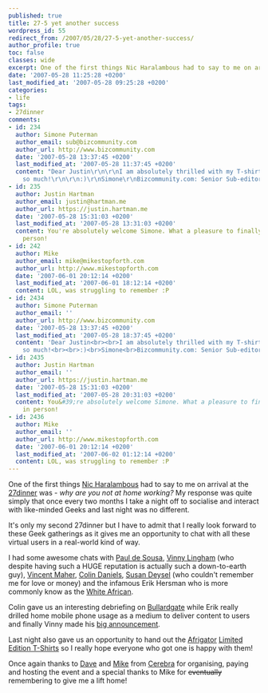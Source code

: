 ```yaml
---
published: true
title: 27-5 yet another success
wordpress_id: 55
redirect_from: /2007/05/28/27-5-yet-another-success/
author_profile: true
toc: false
classes: wide
excerpt: One of the first things Nic Haralambous had to say to me on arrival at the 27dinner was - <em>why are you not at home working?</em> My response was quite simply that once every two months I take a night off to socialise and interact with like-minded Geeks and last night was no different.
date: '2007-05-28 11:25:28 +0200'
last_modified_at: '2007-05-28 09:25:28 +0200'
categories:
- life
tags:
- 27dinner
comments:
- id: 234
  author: Simone Puterman
  author_email: sub@bizcommunity.com
  author_url: http://www.bizcommunity.com
  date: '2007-05-28 13:37:45 +0200'
  last_modified_at: '2007-05-28 11:37:45 +0200'
  content: "Dear Justin\r\n\r\nI am absolutely thrilled with my T-shirt - thanks ever
    so much!\r\n\r\n:)\r\nSimone\r\nBizcommunity.com: Senior Sub-editor"
- id: 235
  author: Justin Hartman
  author_email: justin@hartman.me
  author_url: https://justin.hartman.me
  date: '2007-05-28 15:31:03 +0200'
  last_modified_at: '2007-05-28 13:31:03 +0200'
  content: You're absolutely welcome Simone. What a pleasure to finally meet you in
    person!
- id: 242
  author: Mike
  author_email: mike@mikestopforth.com
  author_url: http://www.mikestopforth.com
  date: '2007-06-01 20:12:14 +0200'
  last_modified_at: '2007-06-01 18:12:14 +0200'
  content: LOL, was struggling to remember :P
- id: 2434
  author: Simone Puterman
  author_email: ''
  author_url: http://www.bizcommunity.com
  date: '2007-05-28 13:37:45 +0200'
  last_modified_at: '2007-05-28 18:37:45 +0200'
  content: 'Dear Justin<br><br>I am absolutely thrilled with my T-shirt - thanks ever
    so much!<br><br>:)<br>Simone<br>Bizcommunity.com: Senior Sub-editor'
- id: 2435
  author: Justin Hartman
  author_email: ''
  author_url: https://justin.hartman.me
  date: '2007-05-28 15:31:03 +0200'
  last_modified_at: '2007-05-28 20:31:03 +0200'
  content: You&#39;re absolutely welcome Simone. What a pleasure to finally meet you
    in person!
- id: 2436
  author: Mike
  author_email: ''
  author_url: http://www.mikestopforth.com
  date: '2007-06-01 20:12:14 +0200'
  last_modified_at: '2007-06-02 01:12:14 +0200'
  content: LOL, was struggling to remember :P
---
```

One of the first things <a href="http://nicharalambous.com/">Nic Haralambous</a> had to say to me on arrival at the <a href="http://27dinner.pbwiki.com/">27dinner</a> was - <em>why are you not at home working?</em> My response was quite simply that once every two months I take a night off to socialise and interact with like-minded Geeks and last night was no different.

It's only my second 27dinner but I have to admit that I really look forward to these Geek gatherings as it gives me an opportunity to chat with all these virtual users in a real-world kind of way. 

I had some awesome chats with <a href="http://blogs.thetimes.co.za/desousa">Paul de Sousa</a>, <a href="http://www.vinnylingham.com/">Vinny Lingham</a> (who despite having such a HUGE reputation is actually such a down-to-earth guy), <a href="http://vincentmaher.com">Vincent Maher</a>, <a href="http://blog.colindaniels.co.za/">Colin Daniels</a>, <a href="http://how-to-become-a-serial-dater.blogspot.com/">Susan Deysel</a> (who couldn't remember me for love or money) and the infamous Erik Hersman who is more commonly know as the <a href="http://www.whiteafrican.com/">White African</a>.

Colin gave us an interesting debriefing on <a href="http://www.facebook.com/group.php?gid=2445995529">Bullardgate</a> while Erik really drilled home mobile phone usage as a medium to deliver content to users and finally Vinny made his <a href="http://www.vinnylingham.com/2007/05/the-road-ahead-for-me.html">big announcement</a>.

Last night also gave us an opportunity to hand out the <a href="http://afrigator.com">Afrigator</a> <a href="http://blog.afrigator.com/2007/04/26/win-an-apple-ipod-with-afrigator/">Limited Edition T-Shirts</a> so I really hope everyone who got one is happy with them!

Once again thanks to <a href="http://daveduarte.co.za">Dave</a> and <a href="http://mikestopforth.com">Mike</a> from <a href="http://www.cerebra.co.za">Cerebra</a> for organising, paying and hosting the event and a special thanks to Mike for <strike>eventually</strike> remembering to give me a lift home!
